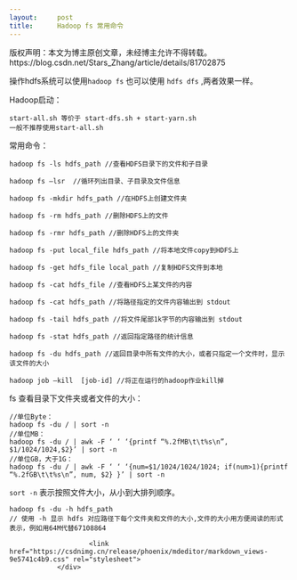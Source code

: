 ```yaml
---
layout:     post
title:      Hadoop fs 常用命令
---
```

<div id="article_content" class="article_content clearfix csdn-tracking-statistics" data-pid="blog" data-mod="popu_307" data-dsm="post">
								<div class="article-copyright">
					版权声明：本文为博主原创文章，未经博主允许不得转载。					https://blog.csdn.net/Stars_Zhang/article/details/81702875				</div>
								            <div id="content_views" class="markdown_views prism-atom-one-dark">
							<!-- flowchart 箭头图标 勿删 -->
							<svg xmlns="http://www.w3.org/2000/svg" style="display: none;"><path stroke-linecap="round" d="M5,0 0,2.5 5,5z" id="raphael-marker-block" style="-webkit-tap-highlight-color: rgba(0, 0, 0, 0);"></path></svg>
							<p>操作hdfs系统可以使用<code>hadoop fs</code> 也可以使用 <code>hdfs dfs</code> ,两者效果一样。</p>

<p>Hadoop启动：</p>

<pre class="prettyprint"><code class=" hljs sql"><span class="hljs-operator"><span class="hljs-keyword">start</span>-<span class="hljs-keyword">all</span>.sh 等价于 <span class="hljs-keyword">start</span>-dfs.sh + <span class="hljs-keyword">start</span>-yarn.sh
一般不推荐使用<span class="hljs-keyword">start</span>-<span class="hljs-keyword">all</span>.sh</span></code></pre>

<p>常用命令：</p>

<pre class="prettyprint"><code class=" hljs lasso">hadoop fs <span class="hljs-attribute">-ls</span> hdfs_path <span class="hljs-comment">//查看HDFS目录下的文件和子目录</span>

hadoop fs –lsr  <span class="hljs-comment">//循环列出目录、子目录及文件信息   </span>

hadoop fs <span class="hljs-attribute">-mkdir</span> hdfs_path <span class="hljs-comment">//在HDFS上创建文件夹</span>

hadoop fs <span class="hljs-attribute">-rm</span> hdfs_path <span class="hljs-comment">//删除HDFS上的文件</span>

hadoop fs <span class="hljs-attribute">-rmr</span> hdfs_path <span class="hljs-comment">//删除HDFS上的文件夹</span>

hadoop fs <span class="hljs-attribute">-put</span> local_file hdfs_path <span class="hljs-comment">//将本地文件copy到HDFS上</span>

hadoop fs <span class="hljs-attribute">-get</span> hdfs_file local_path <span class="hljs-comment">//复制HDFS文件到本地</span>

hadoop fs <span class="hljs-attribute">-cat</span> hdfs_file <span class="hljs-comment">//查看HDFS上某文件的内容</span></code></pre>

<pre class="prettyprint"><code class=" hljs lasso">hadoop fs <span class="hljs-attribute">-cat</span> hdfs_path <span class="hljs-comment">//将路径指定的文件内容输出到 stdout</span>

hadoop fs <span class="hljs-attribute">-tail</span> hdfs_path <span class="hljs-comment">//将文件尾部1k字节的内容输出到 stdout</span>

hadoop fs <span class="hljs-attribute">-stat</span> hdfs_path <span class="hljs-comment">//返回指定路径的统计信息</span>

hadoop fs <span class="hljs-attribute">-du</span> hdfs_path <span class="hljs-comment">//返回目录中所有文件的大小，或者只指定一个文件时，显示该文件的大小</span>

hadoop job –kill  <span class="hljs-preprocessor">[</span>job<span class="hljs-attribute">-id</span><span class="hljs-preprocessor">]</span><span class="hljs-markup"> //将正在运行的hadoop作业kill掉</span></code></pre>

<p>fs 查看目录下文件夹或者文件的大小：</p>

<pre class="prettyprint"><code class=" hljs mel"><span class="hljs-comment">//单位Byte：</span>
hadoop fs -du / | <span class="hljs-keyword">sort</span> -n
<span class="hljs-comment">//单位MB：</span>
hadoop fs -du / | awk -F ‘ ‘ ‘{printf “<span class="hljs-variable">%.</span><span class="hljs-number">2</span>fMB\t\t<span class="hljs-variable">%s</span>\n”, <span class="hljs-variable">$1</span>/<span class="hljs-number">1024</span>/<span class="hljs-number">1024</span>,<span class="hljs-variable">$2</span>}’ | <span class="hljs-keyword">sort</span> -n
<span class="hljs-comment">//单位GB，大于1G：</span>
hadoop fs -du / | awk -F ‘ ‘ ‘{num=<span class="hljs-variable">$1</span>/<span class="hljs-number">1024</span>/<span class="hljs-number">1024</span>/<span class="hljs-number">1024</span>; <span class="hljs-keyword">if</span>(num&gt;<span class="hljs-number">1</span>){printf “<span class="hljs-variable">%.</span><span class="hljs-number">2</span>fGB\t\t<span class="hljs-variable">%s</span>\n”, num, <span class="hljs-variable">$2</span>} }’ | <span class="hljs-keyword">sort</span> -n</code></pre>

<p><code>sort -n</code> 表示按照文件大小，从小到大排列顺序。</p>



<pre class="prettyprint"><code class=" hljs lasso">hadoop fs <span class="hljs-attribute">-du</span> <span class="hljs-attribute">-h</span> hdfs_path    
<span class="hljs-comment">// 使用 -h 显示 hdfs 对应路径下每个文件夹和文件的大小,文件的大小用方便阅读的形式表示，例如用64M代替67108864</span></code></pre>            </div>
						<link href="https://csdnimg.cn/release/phoenix/mdeditor/markdown_views-9e5741c4b9.css" rel="stylesheet">
                </div>